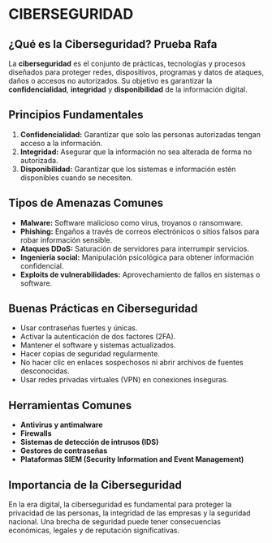 # CIBERSEGURIDAD

## ¿Qué es la Ciberseguridad? Prueba Rafa

La **ciberseguridad** es el conjunto de prácticas, tecnologías y procesos diseñados para proteger redes, dispositivos, programas y datos de ataques, daños o accesos no autorizados. Su objetivo es garantizar la **confidencialidad**, **integridad** y **disponibilidad** de la información digital.

## Principios Fundamentales

1. **Confidencialidad:** Garantizar que solo las personas autorizadas tengan acceso a la información.
2. **Integridad:** Asegurar que la información no sea alterada de forma no autorizada.
3. **Disponibilidad:** Garantizar que los sistemas e información estén disponibles cuando se necesiten.

## Tipos de Amenazas Comunes

- **Malware:** Software malicioso como virus, troyanos o ransomware.
- **Phishing:** Engaños a través de correos electrónicos o sitios falsos para robar información sensible.
- **Ataques DDoS:** Saturación de servidores para interrumpir servicios.
- **Ingeniería social:** Manipulación psicológica para obtener información confidencial.
- **Exploits de vulnerabilidades:** Aprovechamiento de fallos en sistemas o software.

## Buenas Prácticas en Ciberseguridad

- Usar contraseñas fuertes y únicas.
- Activar la autenticación de dos factores (2FA).
- Mantener el software y sistemas actualizados.
- Hacer copias de seguridad regularmente.
- No hacer clic en enlaces sospechosos ni abrir archivos de fuentes desconocidas.
- Usar redes privadas virtuales (VPN) en conexiones inseguras.

## Herramientas Comunes

- **Antivirus y antimalware**
- **Firewalls**
- **Sistemas de detección de intrusos (IDS)**
- **Gestores de contraseñas**
- **Plataformas SIEM (Security Information and Event Management)**

## Importancia de la Ciberseguridad

En la era digital, la ciberseguridad es fundamental para proteger la privacidad de las personas, la integridad de las empresas y la seguridad nacional. Una brecha de seguridad puede tener consecuencias económicas, legales y de reputación significativas.
